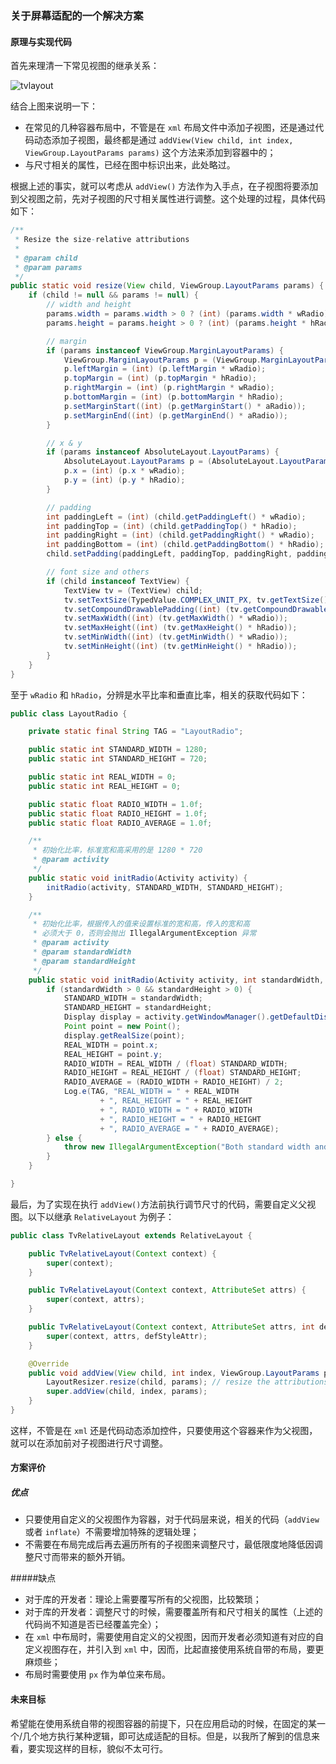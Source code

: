 ###   关于屏幕适配的一个解决方案

#### 原理与实现代码

首先来理清一下常见视图的继承关系：

![tvlayout](http://7jpokz.com1.z0.glb.clouddn.com/TvLayout.png)

结合上图来说明一下：

- 在常见的几种容器布局中，不管是在 `xml` 布局文件中添加子视图，还是通过代码动态添加子视图，最终都是通过 `addView(View child, int index, ViewGroup.LayoutParams params)` 这个方法来添加到容器中的；
- 与尺寸相关的属性，已经在图中标识出来，此处略过。

根据上述的事实，就可以考虑从 `addView()` 方法作为入手点，在子视图将要添加到父视图之前，先对子视图的尺寸相关属性进行调整。这个处理的过程，具体代码如下：

```java
/**
 * Resize the size-relative attributions
 *
 * @param child
 * @param params
 */
public static void resize(View child, ViewGroup.LayoutParams params) {
    if (child != null && params != null) {
        // width and height
        params.width = params.width > 0 ? (int) (params.width * wRadio) : params.width;
        params.height = params.height > 0 ? (int) (params.height * hRadio) : params.height;

        // margin
        if (params instanceof ViewGroup.MarginLayoutParams) {
            ViewGroup.MarginLayoutParams p = (ViewGroup.MarginLayoutParams) params;
            p.leftMargin = (int) (p.leftMargin * wRadio);
            p.topMargin = (int) (p.topMargin * hRadio);
            p.rightMargin = (int) (p.rightMargin * wRadio);
            p.bottomMargin = (int) (p.bottomMargin * hRadio);
            p.setMarginStart((int) (p.getMarginStart() * aRadio));
            p.setMarginEnd((int) (p.getMarginEnd() * aRadio));
        }

        // x & y
        if (params instanceof AbsoluteLayout.LayoutParams) {
            AbsoluteLayout.LayoutParams p = (AbsoluteLayout.LayoutParams) params;
            p.x = (int) (p.x * wRadio);
            p.y = (int) (p.y * hRadio);
        }

        // padding
        int paddingLeft = (int) (child.getPaddingLeft() * wRadio);
        int paddingTop = (int) (child.getPaddingTop() * hRadio);
        int paddingRight = (int) (child.getPaddingRight() * wRadio);
        int paddingBottom = (int) (child.getPaddingBottom() * hRadio);
        child.setPadding(paddingLeft, paddingTop, paddingRight, paddingBottom);

        // font size and others
        if (child instanceof TextView) {
            TextView tv = (TextView) child;
            tv.setTextSize(TypedValue.COMPLEX_UNIT_PX, tv.getTextSize() * aRadio / sRadio);
            tv.setCompoundDrawablePadding((int) (tv.getCompoundDrawablePadding() * aRadio));
            tv.setMaxWidth((int) (tv.getMaxWidth() * wRadio));
            tv.setMaxHeight((int) (tv.getMaxHeight() * hRadio));
            tv.setMinWidth((int) (tv.getMinWidth() * wRadio));
            tv.setMinHeight((int) (tv.getMinHeight() * hRadio));
        }
    }
}
```

至于 `wRadio` 和 `hRadio`，分辨是水平比率和垂直比率，相关的获取代码如下：

```java
public class LayoutRadio {

    private static final String TAG = "LayoutRadio";

    public static int STANDARD_WIDTH = 1280;
    public static int STANDARD_HEIGHT = 720;

    public static int REAL_WIDTH = 0;
    public static int REAL_HEIGHT = 0;

    public static float RADIO_WIDTH = 1.0f;
    public static float RADIO_HEIGHT = 1.0f;
    public static float RADIO_AVERAGE = 1.0f;

    /**
     * 初始化比率，标准宽和高采用的是 1280 * 720
     * @param activity
     */
    public static void initRadio(Activity activity) {
        initRadio(activity, STANDARD_WIDTH, STANDARD_HEIGHT);
    }

    /**
     * 初始化比率，根据传入的值来设置标准的宽和高，传入的宽和高
     * 必须大于 0，否则会抛出 IllegalArgumentException 异常
     * @param activity
     * @param standardWidth
     * @param standardHeight
     */
    public static void initRadio(Activity activity, int standardWidth, int standardHeight) {
        if (standardWidth > 0 && standardHeight > 0) {
            STANDARD_WIDTH = standardWidth;
            STANDARD_HEIGHT = standardHeight;
            Display display = activity.getWindowManager().getDefaultDisplay();
            Point point = new Point();
            display.getRealSize(point);
            REAL_WIDTH = point.x;
            REAL_HEIGHT = point.y;
            RADIO_WIDTH = REAL_WIDTH / (float) STANDARD_WIDTH;
            RADIO_HEIGHT = REAL_HEIGHT / (float) STANDARD_HEIGHT;
            RADIO_AVERAGE = (RADIO_WIDTH + RADIO_HEIGHT) / 2;
            Log.e(TAG, "REAL_WIDTH = " + REAL_WIDTH
                    + ", REAL_HEIGHT = " + REAL_HEIGHT
                    + ", RADIO_WIDTH = " + RADIO_WIDTH
                    + ", RADIO_HEIGHT = " + RADIO_HEIGHT
                    + ", RADIO_AVERAGE = " + RADIO_AVERAGE);
        } else {
            throw new IllegalArgumentException("Both standard width and height should be positive.");
        }
    }

}
```

最后，为了实现在执行 `addView()`方法前执行调节尺寸的代码，需要自定义父视图。以下以继承 `RelativeLayout` 为例子：

```java
public class TvRelativeLayout extends RelativeLayout {

    public TvRelativeLayout(Context context) {
        super(context);
    }

    public TvRelativeLayout(Context context, AttributeSet attrs) {
        super(context, attrs);
    }

    public TvRelativeLayout(Context context, AttributeSet attrs, int defStyleAttr) {
        super(context, attrs, defStyleAttr);
    }

    @Override
    public void addView(View child, int index, ViewGroup.LayoutParams params) {
        LayoutResizer.resize(child, params); // resize the attributions before adding view
        super.addView(child, index, params);
    }
}
```

这样，不管是在 `xml` 还是代码动态添加控件，只要使用这个容器来作为父视图，就可以在添加前对子视图进行尺寸调整。

#### 方案评价

##### 优点
- 只要使用自定义的父视图作为容器，对于代码层来说，相关的代码（`addView` 或者 `inflate`）不需要增加特殊的逻辑处理；
- 不需要在布局完成后再去遍历所有的子视图来调整尺寸，最低限度地降低因调整尺寸而带来的额外开销。

#####缺点
- 对于库的开发者：理论上需要覆写所有的父视图，比较繁琐；
- 对于库的开发者：调整尺寸的时候，需要覆盖所有和尺寸相关的属性（上述的代码尚不知道是否已经覆盖完全）；
- 在 `xml` 中布局时，需要使用自定义的父视图，因而开发者必须知道有对应的自定义视图存在，并引入到 `xml` 中，因而，比起直接使用系统自带的布局，要更麻烦些；
- 布局时需要使用 `px` 作为单位来布局。

#### 未来目标

希望能在使用系统自带的视图容器的前提下，只在应用启动的时候，在固定的某一个/几个地方执行某种逻辑，即可达成适配的目标。但是，以我所了解到的信息来看，要实现这样的目标，貌似不太可行。
